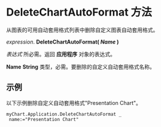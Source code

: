 
# DeleteChartAutoFormat 方法

从图表的可用自动套用格式列表中删除自定义图表自动套用格式。

 _expression_. **DeleteChartAutoFormat( _Name_ )**

 _表达式_ 所必需。返回 **应用程序** 对象的表达式。

 **Name** **String** 类型，必需。要删除的自定义自动套用格式名称。

## 示例

以下示例删除自定义自动套用格式"Presentation Chart"。


```
myChart.Application.DeleteChartAutoFormat _ 
 name:="Presentation Chart" 

```

